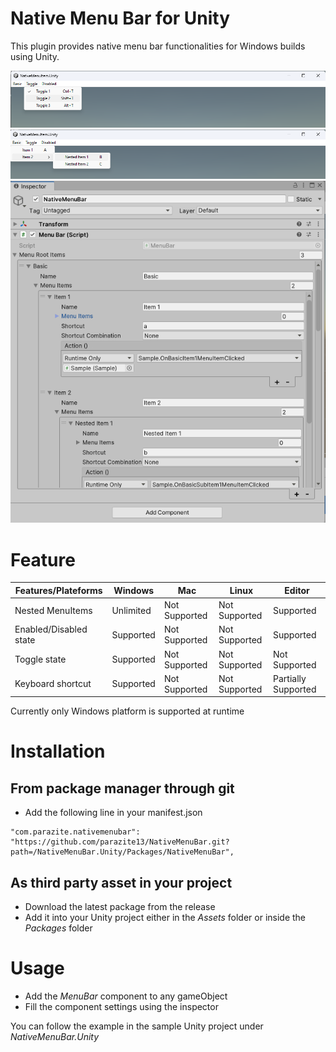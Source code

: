 # Native Menu Bar for Unity

This plugin provides native menu bar functionalities for Windows builds using Unity.

![Screenshot1](Screen1.png)
![Screenshot1](Screen2.png)
![Screenshot1](Screen3.png)

# Feature

| Features/Plateforms    | Windows   | Mac           | Linux         | Editor              |
|------------------------|-----------|---------------|---------------|---------------------|
| Nested MenuItems       | Unlimited | Not Supported | Not Supported | Supported           |
| Enabled/Disabled state | Supported | Not Supported | Not Supported | Supported           |
| Toggle state           | Supported | Not Supported | Not Supported | Not Supported       |
| Keyboard shortcut      | Supported | Not Supported | Not Supported | Partially Supported |


Currently only Windows platform is supported at runtime

# Installation

## From package manager through git

- Add the following line in your manifest.json
```
"com.parazite.nativemenubar": "https://github.com/parazite13/NativeMenuBar.git?path=/NativeMenuBar.Unity/Packages/NativeMenuBar",
```

## As third party asset in your project

 - Download the latest package from the release
 - Add it into your Unity project either in the *Assets* folder or inside the *Packages* folder


# Usage

 - Add the *MenuBar* component to any gameObject
 - Fill the component settings using the inspector

You can follow the example in the sample Unity project under *NativeMenuBar.Unity*